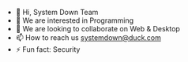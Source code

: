 - 👋 Hi, System Down Team
- 👀 We are interested in Programming 
- 💞️ We are looking to collaborate on Web & Desktop
- 📫 How to reach us systemdown@duck.com
- ⚡ Fun fact: Security 

<!---
SystemDownTeam/SystemDownTeam is a ✨ special ✨ repository because its `README.md` (this file) appears on your GitHub profile.
You can click the Preview link to take a look at your changes.
--->
